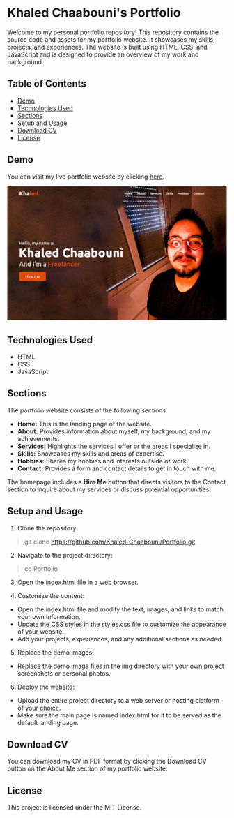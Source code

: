 # Khaled Chaabouni's Portfolio

Welcome to my personal portfolio repository! This repository contains the source code and assets for my portfolio website. It showcases my skills, projects, and experiences. The website is built using HTML, CSS, and JavaScript and is designed to provide an overview of my work and background.

## Table of Contents

- [Demo](#demo)
- [Technologies Used](#technologies-used)
- [Sections](#sections)
- [Setup and Usage](#setup-and-usage)
- [Download CV](#download-cv)
- [License](#license)

## Demo

You can visit my live portfolio website by clicking [here](http://www.khaledchaabouni.com).

![Portfolio Website Demo](images/screenshots/homepage.png)

## Technologies Used

- HTML
- CSS
- JavaScript

## Sections

The portfolio website consists of the following sections:

- **Home:** This is the landing page of the website.
- **About:** Provides information about myself, my background, and my achievements.
- **Services:** Highlights the services I offer or the areas I specialize in.
- **Skills:** Showcases my skills and areas of expertise.
- **Hobbies:** Shares my hobbies and interests outside of work.
- **Contact:** Provides a form and contact details to get in touch with me.

The homepage includes a **Hire Me** button that directs visitors to the Contact section to inquire about my services or discuss potential opportunities.

## Setup and Usage

1. Clone the repository:

  >git clone https://github.com/Khaled-Chaabouni/Portfolio.git

2. Navigate to the project directory:

  >cd Portfolio

3. Open the index.html file in a web browser.

4. Customize the content:

  - Open the index.html file and modify the text, images, and links to match your own information.
  - Update the CSS styles in the styles.css file to customize the appearance of your website.
  - Add your projects, experiences, and any additional sections as needed.

5. Replace the demo images:

  - Replace the demo image files in the img directory with your own project screenshots or personal photos.

6. Deploy the website:

  - Upload the entire project directory to a web server or hosting platform of your choice.
  - Make sure the main page is named index.html for it to be served as the default landing page.

## Download CV

You can download my CV in PDF format by clicking the Download CV button on the About Me section of my portfolio website.

## License

This project is licensed under the MIT License.

